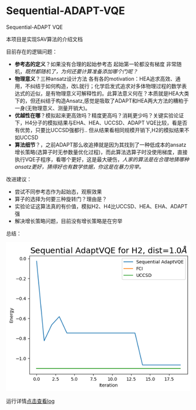 # Sequential-ADAPT-VQE

Sequential-ADAPT VQE

本项目是实现SAV算法的介绍文档

目前存在的逻辑问题：

* **参考态的定义**？如果没有合理的起始参考态 起始第一轮都没有梯度 非常随机，*既然都随机了，为何还要计算准备添加哪个门呢？*
* **物理意义**？三种ansatz设计方法 各有各的motivation：HEA追求高效、通用，不纠结于如何构造，改L就行；化学启发式追求对多体物理过程的数学表达式的近似，是有物理意义可解释性的。此算法意义何在？本质就是HEA大类下的，但还纠结于构造Ansatz,感觉是吸取了ADAPT和HEA两大方法的糟粕于一身(无物理意义、测量开销大)。
* **优越性在哪**？模拟起来更高效吗？精度更高吗？消耗更少吗？关键实验论证下，H4分子的模拟结果与EHA、HEA、UCCSD、ADAPT VQE比较，看是否有优势，只要比UCCSD强都行.. 但从结果看相同规模开销下,H2的模拟结果不如UCCSD
* **算法细节**？，之前ADAPT那么收追捧就是因为其找到了一种低成本的ansatz增长策略(选算子时无参数量优化过程)，而此算法选算子时没使用梯度，直接执行VQE子程序，看哪个更好，这是最大硬伤，*人家的算法是在合理地猜哪种ansatz更好，猜得好也有数学依据，你这是在暴力穷举。*

改进建议：

* 尝试不同参考态作为起始态，观察效果
* 算子的选择为何要三种旋转门？理由是？
* 实验论证这算法真的有价值，模拟H2、H4比UCCSD、HEA、EHA、ADAPT强
* 解决增长策略问题，目前没有增长策略是在穷举

总结：

![对比](assets/20240404_070316_image.png)

运行详情[点击查看log](./Sequential_AdaptVQE2024-04-03-21-30-57Sequential_AdaptVQE2024-04-03-08-13-0)
